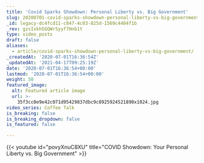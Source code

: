 ```yaml
---
title: 'Covid Sparks Showdown: Personal Liberty vs. Big Government'
slug: 20200701-covid-sparks-showdown-personal-liberty-vs-big-government
_id: legacy-dc4fcd11-c847-4c03-825d-1569c4404f1b
_rev: gzsIxkhSGQWrSyyf7Hnb1t
type: video_posts
draft: false
aliases:
  - article/covid-sparks-showdown-personal-liberty-vs-big-government/
_createdAt: '2020-07-01T16:36:54Z'
_updatedAt: '2021-04-17T09:25:19Z'
date: '2020-07-01T16:36:54+00:00'
lastmod: '2020-07-01T16:36:54+00:00'
weight: 50
featured_image:
  alt: Featured article image
  url: >-
    35f3cc0e9e42c071d95429837dbc9c8925924521890x1024.jpg
video_series: Coffee Talk
is_breaking: false
is_breaking_dropdown: false
is_featured: false

---
```

{{< youtube id="povyXnuC8XU" title="COVID Showdown: Your Personal Liberty vs. Big Government" >}}